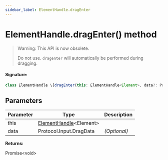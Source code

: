 ```yaml
---
sidebar_label: ElementHandle.dragEnter
---
```


# ElementHandle.dragEnter() method

> Warning: This API is now obsolete.
>
> Do not use. `dragenter` will automatically be performed during dragging.

#### Signature:

```typescript
class ElementHandle \{dragEnter(this: ElementHandle<Element>, data?: Protocol.Input.DragData): Promise<void>;\}
```

## Parameters

| Parameter | Type                                                         | Description  |
| --------- | ------------------------------------------------------------ | ------------ |
| this      | [ElementHandle](./puppeteer.elementhandle.md)&lt;Element&gt; |              |
| data      | Protocol.Input.DragData                                      | _(Optional)_ |

**Returns:**

Promise&lt;void&gt;
